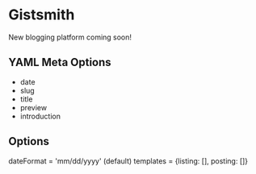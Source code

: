 # Gistsmith

New blogging platform coming soon!

## YAML Meta Options
- date
- slug
- title
- preview
- introduction

## Options
dateFormat = 'mm/dd/yyyy' (default)
templates = {listing: [], posting: []}
